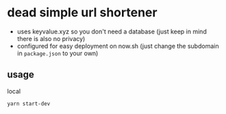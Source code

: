 # dead simple url shortener
- uses keyvalue.xyz so you don't need a database (just keep in mind there is also no privacy)
- configured for easy deployment on now.sh (just change the subdomain in `package.json` to your own)

## usage
local
```bash
yarn start-dev
```
